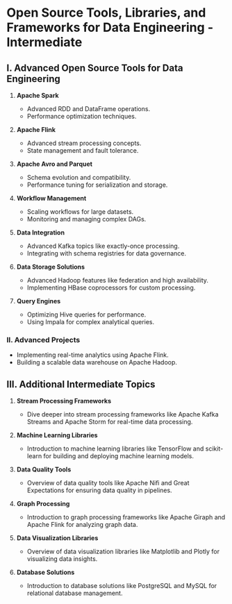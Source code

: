 # Open Source Tools, Libraries, and Frameworks for Data Engineering - Intermediate

## I. Advanced Open Source Tools for Data Engineering

1. **Apache Spark**
   - Advanced RDD and DataFrame operations.
   - Performance optimization techniques.

2. **Apache Flink**
   - Advanced stream processing concepts.
   - State management and fault tolerance.

3. **Apache Avro and Parquet**
   - Schema evolution and compatibility.
   - Performance tuning for serialization and storage.

4. **Workflow Management**
   - Scaling workflows for large datasets.
   - Monitoring and managing complex DAGs.

5. **Data Integration**
   - Advanced Kafka topics like exactly-once processing.
   - Integrating with schema registries for data governance.

6. **Data Storage Solutions**
   - Advanced Hadoop features like federation and high availability.
   - Implementing HBase coprocessors for custom processing.

7. **Query Engines**
   - Optimizing Hive queries for performance.
   - Using Impala for complex analytical queries.

### II. Advanced Projects
- Implementing real-time analytics using Apache Flink.
- Building a scalable data warehouse on Apache Hadoop.

## III. Additional Intermediate Topics

1. **Stream Processing Frameworks**
   - Dive deeper into stream processing frameworks like Apache Kafka Streams and Apache Storm for real-time data processing.

2. **Machine Learning Libraries**
   - Introduction to machine learning libraries like TensorFlow and scikit-learn for building and deploying machine learning models.

3. **Data Quality Tools**
   - Overview of data quality tools like Apache Nifi and Great Expectations for ensuring data quality in pipelines.

4. **Graph Processing**
   - Introduction to graph processing frameworks like Apache Giraph and Apache Flink for analyzing graph data.

5. **Data Visualization Libraries**
   - Overview of data visualization libraries like Matplotlib and Plotly for visualizing data insights.

6. **Database Solutions**
   - Introduction to database solutions like PostgreSQL and MySQL for relational database management.
